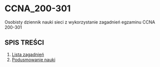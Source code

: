 # CCNA_200-301
Osobisty dziennik nauki sieci z wykorzystanie zagadnień egzaminu CCNA 200-301

## SPIS TREŚCI

1. [Lista zagadnień](https://learningnetwork.cisco.com/s/ccna-exam-topics)
2. [Podusmowanie nauki](https://www.google.com)
